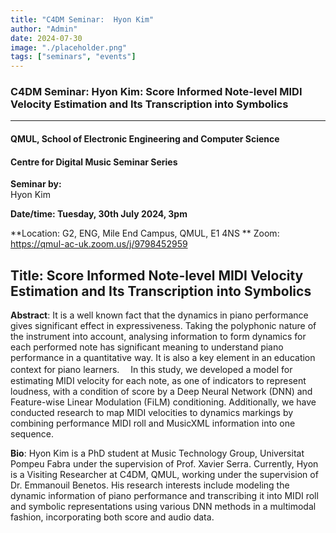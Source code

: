 ```yaml
---
title: "C4DM Seminar:  Hyon Kim"
author: "Admin"
date: 2024-07-30
image: "./placeholder.png"
tags: ["seminars", "events"]
---
```


### C4DM Seminar: Hyon Kim: Score Informed Note-level MIDI Velocity Estimation and Its Transcription into Symbolics
-----------------

#### QMUL, School of Electronic Engineering and Computer Science

#### Centre for Digital Music Seminar Series

**Seminar by:**   
   Hyon Kim

**Date/time:  Tuesday, 30th July 2024, 3pm**

**Location: G2, ENG, Mile End Campus, QMUL, E1 4NS **
Zoom: https://qmul-ac-uk.zoom.us/j/9798452959


<b>Title</b>: Score Informed Note-level MIDI Velocity Estimation and Its Transcription into Symbolics
-----------------

<b>Abstract</b>: It is a well known fact that the dynamics in piano performance gives significant effect in expressiveness. Taking the polyphonic nature of the instrument into account, analysing information to form dynamics for each performed note has significant meaning to understand piano performance in a quantitative way. It is also a key element in an education context for piano learners.　
In this study, we developed a model for estimating MIDI velocity for each note, as one of indicators to represent loudness, with a condition of score by a Deep Neural Network (DNN) and Feature-wise Linear Modulation (FiLM) conditioning. Additionally, we have conducted research to map MIDI velocities to dynamics markings by combining performance MIDI roll and MusicXML information into one sequence.

<b>Bio</b>: Hyon Kim is a PhD student at Music Technology Group, Universitat Pompeu Fabra under the supervision of Prof. Xavier Serra. Currently, Hyon is a Visiting Researcher at C4DM, QMUL, working under the supervision of Dr. Emmanouil Benetos. His research interests include modeling the dynamic information of piano performance and transcribing it into MIDI roll and symbolic representations using various DNN methods in a multimodal fashion, incorporating both score and audio data.
